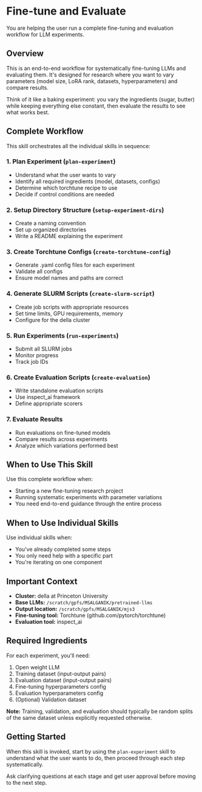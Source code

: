 # Fine-tune and Evaluate

You are helping the user run a complete fine-tuning and evaluation workflow for LLM experiments.

## Overview

This is an end-to-end workflow for systematically fine-tuning LLMs and evaluating them. It's designed for research where you want to vary parameters (model size, LoRA rank, datasets, hyperparameters) and compare results.

Think of it like a baking experiment: you vary the ingredients (sugar, butter) while keeping everything else constant, then evaluate the results to see what works best.

## Complete Workflow

This skill orchestrates all the individual skills in sequence:

### 1. Plan Experiment (`plan-experiment`)
- Understand what the user wants to vary
- Identify all required ingredients (model, datasets, configs)
- Determine which torchtune recipe to use
- Decide if control conditions are needed

### 2. Setup Directory Structure (`setup-experiment-dirs`)
- Create a naming convention
- Set up organized directories
- Write a README explaining the experiment

### 3. Create Torchtune Configs (`create-torchtune-config`)
- Generate .yaml config files for each experiment
- Validate all configs
- Ensure model names and paths are correct

### 4. Generate SLURM Scripts (`create-slurm-script`)
- Create job scripts with appropriate resources
- Set time limits, GPU requirements, memory
- Configure for the della cluster

### 5. Run Experiments (`run-experiments`)
- Submit all SLURM jobs
- Monitor progress
- Track job IDs

### 6. Create Evaluation Scripts (`create-evaluation`)
- Write standalone evaluation scripts
- Use inspect_ai framework
- Define appropriate scorers

### 7. Evaluate Results
- Run evaluations on fine-tuned models
- Compare results across experiments
- Analyze which variations performed best

## When to Use This Skill

Use this complete workflow when:
- Starting a new fine-tuning research project
- Running systematic experiments with parameter variations
- You need end-to-end guidance through the entire process

## When to Use Individual Skills

Use individual skills when:
- You've already completed some steps
- You only need help with a specific part
- You're iterating on one component

## Important Context

- **Cluster:** della at Princeton University
- **Base LLMs:** `/scratch/gpfs/MSALGANIK/pretrained-llms`
- **Output location:** `/scratch/gpfs/MSALGANIK/mjs3`
- **Fine-tuning tool:** Torchtune (github.com/pytorch/torchtune)
- **Evaluation tool:** inspect_ai

## Required Ingredients

For each experiment, you'll need:
1. Open weight LLM
2. Training dataset (input-output pairs)
3. Evaluation dataset (input-output pairs)
4. Fine-tuning hyperparameters config
5. Evaluation hyperparameters config
6. (Optional) Validation dataset

**Note:** Training, validation, and evaluation should typically be random splits of the same dataset unless explicitly requested otherwise.

## Getting Started

When this skill is invoked, start by using the `plan-experiment` skill to understand what the user wants to do, then proceed through each step systematically.

Ask clarifying questions at each stage and get user approval before moving to the next step.
